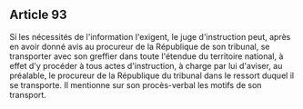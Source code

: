 Article 93
----
Si les nécessités de l'information l'exigent, le juge d'instruction peut, après
en avoir donné avis au procureur de la République de son tribunal, se
transporter avec son greffier dans toute l'étendue du territoire national, à
effet d'y procéder à tous actes d'instruction, à charge par lui d'aviser, au
préalable, le procureur de la République du tribunal dans le ressort duquel il
se transporte. Il mentionne sur son procès-verbal les motifs de son transport.
